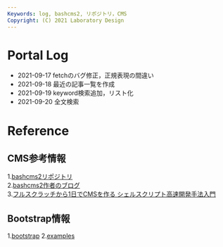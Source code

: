 ```yaml
---
Keywords: log, bashcms2, リポジトリ，CMS  
Copyright: (C) 2021 Laboratory Design  
---
```


# Portal Log  
- 2021-09-17 fetchのバグ修正，正規表現の間違い   
- 2021-09-18 最近の記事一覧を作成  
- 2021-09-19 keyword検索追加，リスト化  
- 2021-09-20 全文検索  


# Reference  
## CMS参考情報  
1.[bashcms2リポジトリ](https://github.com/ryuichiueda/bashcms2)  
2.[bashcms2作者のブログ](https://blog.ueda.tech)  
3.[フルスクラッチから1日でCMSを作る シェルスクリプト高速開発手法入門](https://www.kadokawa.co.jp/product/301905000145/)  

## Bootstrap情報  
1.[bootstrap](https://getbootstrap.jp/)
2.[examples](https://www.kadokawa.co.jp/product/301905000145/)
